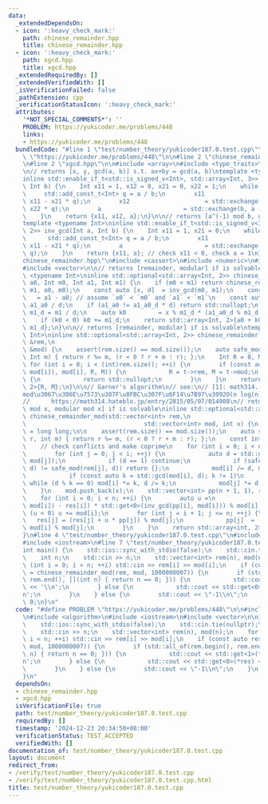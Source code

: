 ```yaml
---
data:
  _extendedDependsOn:
  - icon: ':heavy_check_mark:'
    path: chinese_remainder.hpp
    title: chinese_remainder.hpp
  - icon: ':heavy_check_mark:'
    path: xgcd.hpp
    title: xgcd.hpp
  _extendedRequiredBy: []
  _extendedVerifiedWith: []
  _isVerificationFailed: false
  _pathExtension: cpp
  _verificationStatusIcon: ':heavy_check_mark:'
  attributes:
    '*NOT_SPECIAL_COMMENTS*': ''
    PROBLEM: https://yukicoder.me/problems/448
    links:
    - https://yukicoder.me/problems/448
  bundledCode: "#line 1 \"test/number_theory/yukicoder187.0.test.cpp\"\n#define PROBLEM\
    \ \"https://yukicoder.me/problems/448\"\n\n#line 2 \"chinese_remainder.hpp\"\n\
    \n#line 2 \"xgcd.hpp\"\n\n#include <array>\n#include <type_traits>\n#include <utility>\n\
    \n// returns [x, y, gcd(a, b)] s.t. ax+by = gcd(a, b)\ntemplate <typename Int>\n\
    inline std::enable_if_t<std::is_signed_v<Int>, std::array<Int, 3>> xgcd(Int a,\
    \ Int b) {\n    Int x11 = 1, x12 = 0, x21 = 0, x22 = 1;\n    while (b) {\n   \
    \     std::add_const_t<Int> q = a / b;\n        x11                     = std::exchange(x21,\
    \ x11 - x21 * q);\n        x12                     = std::exchange(x22, x12 -\
    \ x22 * q);\n        a                       = std::exchange(b, a - b * q);\n\
    \    }\n    return {x11, x12, a};\n}\n\n// returns [a^(-1) mod b, gcd(a, b)]\n\
    template <typename Int>\ninline std::enable_if_t<std::is_signed_v<Int>, std::array<Int,\
    \ 2>> inv_gcd(Int a, Int b) {\n    Int x11 = 1, x21 = 0;\n    while (b) {\n  \
    \      std::add_const_t<Int> q = a / b;\n        x11                     = std::exchange(x21,\
    \ x11 - x21 * q);\n        a                       = std::exchange(b, a - b *\
    \ q);\n    }\n    return {x11, a}; // check x11 < 0, check a = 1\n}\n#line 5 \"\
    chinese_remainder.hpp\"\n#include <cassert>\n#include <numeric>\n#include <optional>\n\
    #include <vector>\n\n// returns [remainder, modular] if is solvable\ntemplate\
    \ <typename Int>\ninline std::optional<std::array<Int, 2>> chinese_remainder2(Int\
    \ a0, Int m0, Int a1, Int m1) {\n    if (m0 < m1) return chinese_remainder2(a1,\
    \ m1, a0, m0);\n    const auto [x, d]  = inv_gcd(m0, m1);\n    const auto a1_a0\
    \   = a1 - a0; // assume `a0` < `m0` and `a1` < `m1`\n    const auto a1_a0_d =\
    \ a1_a0 / d;\n    if (a1_a0 != a1_a0_d * d) return std::nullopt;\n    const auto\
    \ m1_d = m1 / d;\n    auto k0         = x % m1_d * (a1_a0_d % m1_d) % m1_d;\n\
    \    if (k0 < 0) k0 += m1_d;\n    return std::array<Int, 2>{a0 + k0 * m0, m0 *\
    \ m1_d};\n}\n\n// returns [remainder, modular] if is solvable\ntemplate <typename\
    \ Int>\ninline std::optional<std::array<Int, 2>> chinese_remainder(const std::vector<Int>\
    \ &rem,\n                                                           const std::vector<Int>\
    \ &mod) {\n    assert(rem.size() == mod.size());\n    auto safe_mod = [](Int r,\
    \ Int m) { return r %= m, (r < 0 ? r + m : r); };\n    Int R = 0, M = 1;\n   \
    \ for (int i = 0; i < (int)rem.size(); ++i) {\n        if (const auto t = chinese_remainder2(safe_mod(rem[i],\
    \ mod[i]), mod[i], R, M)) {\n            R = t->rem, M = t->mod;\n        } else\
    \ {\n            return std::nullopt;\n        }\n    }\n    return std::array<Int,\
    \ 2>{R, M};\n}\n\n// Garner's algorithm\n// see:\n// [1]: math314. \u4EFB\u610F\
    mod\u3067\u306E\u7573\u307F\u8FBC\u307F\u6F14\u7B97\u3092O(n log(n))\u3067.\n\
    //      https://math314.hateblo.jp/entry/2015/05/07/014908\n// returns [remainder\
    \ mod x, modular mod x] if is solvable\ninline std::optional<std::array<int, 2>>\
    \ chinese_remainder_mod(std::vector<int> rem,\n                              \
    \                                 std::vector<int> mod, int x) {\n    using LL\
    \ = long long;\n\n    assert(rem.size() == mod.size());\n    auto safe_mod = [](int\
    \ r, int m) { return r %= m, (r < 0 ? r + m : r); };\n    const int n   = rem.size();\n\
    \    // check conflicts and make coprime\n    for (int i = 0; i < n; ++i) {\n\
    \        for (int j = 0; j < i; ++j) {\n            auto d = std::gcd(mod[i],\
    \ mod[j]);\n            if (d == 1) continue;\n            if (safe_mod(rem[i],\
    \ d) != safe_mod(rem[j], d)) return {};\n            mod[i] /= d, mod[j] /= d;\n\
    \            if (const auto k = std::gcd(mod[i], d); k != 1)\n               \
    \ while (d % k == 0) mod[i] *= k, d /= k;\n            mod[j] *= d;\n        }\n\
    \    }\n    mod.push_back(x);\n    std::vector<int> pp(n + 1, 1), res(n + 1);\n\
    \    for (int i = 0; i < n; ++i) {\n        auto u =\n            (LL)(safe_mod(rem[i],\
    \ mod[i]) - res[i]) * std::get<0>(inv_gcd(pp[i], mod[i])) % mod[i];\n        if\
    \ (u < 0) u += mod[i];\n        for (int j = i + 1; j <= n; ++j) {\n         \
    \   res[j] = (res[j] + u * pp[j]) % mod[j];\n            pp[j]  = (LL)pp[j] *\
    \ mod[i] % mod[j];\n        }\n    }\n    return std::array<int, 2>{res[n], pp[n]};\n\
    }\n#line 4 \"test/number_theory/yukicoder187.0.test.cpp\"\n#include <algorithm>\n\
    #include <iostream>\n#line 7 \"test/number_theory/yukicoder187.0.test.cpp\"\n\n\
    int main() {\n    std::ios::sync_with_stdio(false);\n    std::cin.tie(nullptr);\n\
    \    int n;\n    std::cin >> n;\n    std::vector<int> rem(n), mod(n);\n    for\
    \ (int i = 0; i < n; ++i) std::cin >> rem[i] >> mod[i];\n    if (const auto res\
    \ = chinese_remainder_mod(rem, mod, 1000000007)) {\n        if (std::all_of(rem.begin(),\
    \ rem.end(), [](int n) { return n == 0; })) {\n            std::cout << std::get<1>(*res)\
    \ << '\\n';\n        } else {\n            std::cout << std::get<0>(*res) << '\\\
    n';\n        }\n    } else {\n        std::cout << \"-1\\n\";\n    }\n    return\
    \ 0;\n}\n"
  code: "#define PROBLEM \"https://yukicoder.me/problems/448\"\n\n#include \"chinese_remainder.hpp\"\
    \n#include <algorithm>\n#include <iostream>\n#include <vector>\n\nint main() {\n\
    \    std::ios::sync_with_stdio(false);\n    std::cin.tie(nullptr);\n    int n;\n\
    \    std::cin >> n;\n    std::vector<int> rem(n), mod(n);\n    for (int i = 0;\
    \ i < n; ++i) std::cin >> rem[i] >> mod[i];\n    if (const auto res = chinese_remainder_mod(rem,\
    \ mod, 1000000007)) {\n        if (std::all_of(rem.begin(), rem.end(), [](int\
    \ n) { return n == 0; })) {\n            std::cout << std::get<1>(*res) << '\\\
    n';\n        } else {\n            std::cout << std::get<0>(*res) << '\\n';\n\
    \        }\n    } else {\n        std::cout << \"-1\\n\";\n    }\n    return 0;\n\
    }\n"
  dependsOn:
  - chinese_remainder.hpp
  - xgcd.hpp
  isVerificationFile: true
  path: test/number_theory/yukicoder187.0.test.cpp
  requiredBy: []
  timestamp: '2024-12-23 20:34:50+08:00'
  verificationStatus: TEST_ACCEPTED
  verifiedWith: []
documentation_of: test/number_theory/yukicoder187.0.test.cpp
layout: document
redirect_from:
- /verify/test/number_theory/yukicoder187.0.test.cpp
- /verify/test/number_theory/yukicoder187.0.test.cpp.html
title: test/number_theory/yukicoder187.0.test.cpp
---
```


